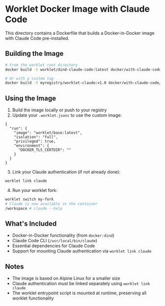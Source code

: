 # Worklet Docker Image with Claude Code

This directory contains a Dockerfile that builds a Docker-in-Docker image with Claude Code pre-installed.

## Building the Image

```bash
# From the worklet root directory
docker build -t worklet/dind-claude-code:latest docker/with-claude-code/

# Or with a custom tag
docker build -t myregistry/worklet-claude:v1.0 docker/with-claude-code/
```

## Using the Image

1. Build the image locally or push to your registry
2. Update your `.worklet.jsonc` to use the custom image:

```jsonc
{
  "run": {
    "image": "worklet/base:latest",
    "isolation": "full",
    "privileged": true,
    "environment": {
      "DOCKER_TLS_CERTDIR": ""
    }
  }
}
```

3. Link your Claude authentication (if not already done):

```bash
worklet link claude
```

4. Run your worklet fork:

```bash
worklet switch my-fork
# Claude is now available in the container
/workspace # claude --help
```

## What's Included

- Docker-in-Docker functionality (from `docker:dind`)
- Claude Code CLI (`/usr/local/bin/claude`)
- Essential dependencies for Claude Code
- Support for mounting Claude authentication via `worklet link claude`

## Notes

- The image is based on Alpine Linux for a smaller size
- Claude authentication must be linked separately using `worklet link claude`
- The worklet entrypoint script is mounted at runtime, preserving all worklet functionality
